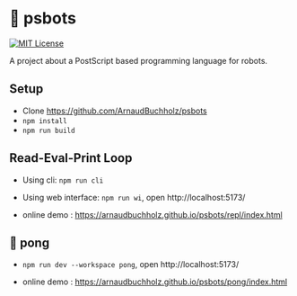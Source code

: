 # 🤖 psbots

[![MIT License](https://img.shields.io/badge/License-MIT-yellow.svg)](https://opensource.org/licenses/MIT)

A project about a PostScript based programming language for robots.

## Setup

* Clone https://github.com/ArnaudBuchholz/psbots
* `npm install`
* `npm run build`

## Read-Eval-Print Loop

* Using cli: `npm run cli`
* Using web interface: `npm run wi`, open http://localhost:5173/

* online demo : https://arnaudbuchholz.github.io/psbots/repl/index.html

## 🏓 pong

* `npm run dev --workspace pong`, open http://localhost:5173/

* online demo : https://arnaudbuchholz.github.io/psbots/pong/index.html
